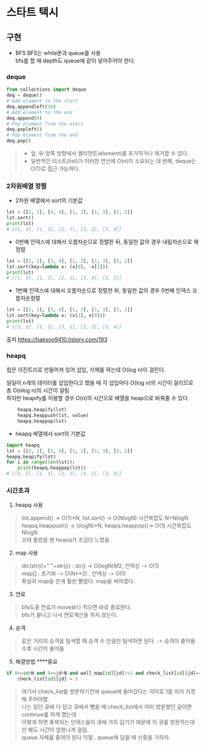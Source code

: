 # 스타트 택시

## 구현
- BFS
BFS는 while문과 queue를 사용<br>
bfs를 할 때 depth도 queue에 같이 넣어주어야 한다.<br>

### deque
```python
from collections import deque
deq = deque()
# Add element to the start
deq.appendleft(10)
# Add element to the end
deq.append(0)
# Pop element from the start
deq.popleft()
# Pop element from the end
deq.pop()
```
>- 앞, 뒤 양쪽 방향에서 엘리먼트(element)를 추가하거나 제거할 수 있다.
>- 일반적인 리스트(list)가 이러한 연산에 O(n)이 소요되는 데 반해, deque는 O(1)로 접근 가능하다.

### 2차원배열 정렬
- 2차원 배열에서 sort의 기본값
```python
lst = [[2, 1], [3, 4], [1, 2], [1, 3], [3, 2]]
lst.sort()
print(lst)
# [[1, 2], [1, 3], [2, 1], [3, 2], [3, 4]]
```
- 0번째 인덱스에 대해서 오름차순으로 정렬한 뒤, 동일한 값의 경우 내림차순으로 재정렬
```python
lst = [[2, 1], [3, 4], [1, 2], [1, 3], [3, 2]]
lst.sort(key=lambda x: (x[0], -x[1]))
print(lst)
# [[1, 3], [1, 2], [2, 1], [3, 4], [3, 2]]
```
- 1번째 인덱스에 대해서 오름차순으로 정렬한 뒤, 동일한 값의 경우 0번째 인덱스 오름차순정렬
```python
lst = [[2, 1], [3, 4], [1, 2], [1, 3], [3, 2]]
lst.sort(key=lambda x: (x[1], x[0]))
print(lst)
# [[2, 1], [1, 2], [3, 2], [1, 3], [3, 4]]
```
출처 https://haesoo9410.tistory.com/193

### heapq
힙은 이진트리로 만들어져 있어 삽입, 삭제를 하는데 O(log n)이 걸린다.<br>

일일이 n개의 데이터를 삽입한다고 했을 때 각 삽입마다 O(log n)의 시간이 걸리므로 총 O(nlog n)의 시간이 걸림<br>
하지만 heapify를 이용할 경우 O(n)의 시간으로 배열을 heap으로 바꿔줄 수 있다.<br>

```python
    heapq.heapify(lst)
    heapq.heappush(lst, value)
    heapq.heappop(lst)
```

- heapq 배열에서 sort의 기본값
```python
import heapq
lst = [[2, 1], [3, 4], [1, 2], [1, 3], [3, 2]]
heapq.heapify(lst)
for i in range(len(lst)):
    print(heapq.heappop(lst))
# [[1, 2], [1, 3], [2, 1], [3, 2], [3, 4]]
```

### 시간초과
1. heapq 사용
> list.append() -> O(1)*N, list.sort() -> O(NlogN) 시간복잡도 N+NlogN<br>
> heapq.heappush() -> )(logN)*N, heapq.heappop()-> O(1) 시간복잡도 NlogN<br>
> 코테 돌렸을 땐 heapq가 조금더 느렸음<br>

2. map 사용
> dic(str(i)+" "+str(j)) : str() -> O(logN)*M*2, 인덱싱 -> O(1)<br>
> map[] :  초기화 -> O(N**2) , 인덱싱 -> O(1)<br>
> 확실히 map을 쓴게 훨씬 빨랐다. map을 써야겠다.<br>

3. 연료
> bfs도중 연료가 move보다 적으면 바로 종료한다.<br>
> bfs가 끝나고 나서 연료계산을 하지 않는다.<br>

4. 승객
> 같은 거리의 승객을 탐색할 때 승객 수 만큼만 탐색하면 된다. -> 승객이 줄어들수록 시간이 줄어듦<br>

5. 해결방법 ****중요
```python
if 0<=id<N and 0<=jd<N and wall_map[id][jd]!=1 and check_list[id][jd]==0:
    check_list[id][jd] = 1
```
> 여기서 check_list를 방문하기전에 queue에 들어갔다는 의미로 1를 미리 지정해 주어야함.<br>
> 나는 일단 큐에 다 담고 큐에서 뺐을 때 check_list에서 이미 방문했던 길이면 continue를 하게 했는데<br>
> 이렇게 하면 중복되는 인덱스들이 큐에 가득 담기기 때문에 이 큐를 방문하는데만 해도 시간이 엄청나게 걸림.<br>
> queue 자체를 줄여야 된다 이말.. queue에 담을 때 신중을 가하자.<br>